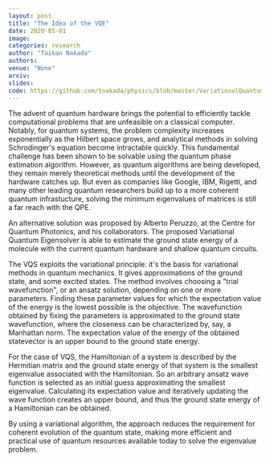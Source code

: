 ```yaml
---
layout: post
title: "The Idea of the VQE"
date: 2020-05-01
image:
categories: research
author: "Taikan Nakada"
authors:
venue: "None"
arxiv:
slides:
code: https://github.com/tnakada/physics/blob/master/VariationalQuantumEigensolver.ipynb
---
```


The advent of quantum hardware brings the potential to efficiently tackle computational problems that are unfeasible on a classical computer. Notably, for quantum systems, the problem complexity increases exponentially as the Hilbert space grows, and analytical methods in solving Schrodinger's equation become intractable quickly. This fundamental challenge has been shown to be solvable using the quantum phase estimation algorithm. However, as quantum algorithms are being developed, they remain merely theoretical methods until the development of the hardware catches up. But even as companies like Google, IBM, Rigetti, and many other leading quantum researchers build up to a more coherent quantum infrastucture, solving the minimum eigenvalues of matrices is still a far reach with the QPE.

An alternative solution was proposed by Alberto Peruzzo, at the Centre for Quantum Photonics, and his collaborators. The proposed Variational Quantum Eigensolver is able to estimate the ground state energy of a molecule with the current quantum hardware and shallow quantum circuits.

The VQS exploits the variational principle: it's the basis for variational methods in quantum mechanics. It gives approximations of the ground state, and some excited states. The method involves choosing a "trial wavefunction", or an ansatz solution, depending on one or more parameters. Finding these parameter values for which the expectation value of the energy is the lowest possible is the objective. The wavefunction obtained by fixing the parameters is approximated to the ground state wavefunction, where the closeness can be characterized by, say, a Manhattan norm. The expectation value of the energy of the obtained statevector is an upper bound to the ground state energy.

For the case of VQS, the Hamiltonian of a system is described by the Hermitian matrix and the ground state energy of that system is the smallest eigenvalue associated with the Hamiltonian. So an arbitrary ansatz wave function is selected as an initial guess approximating the smallest eigenvalue. Calculating its expectation value and iteratively updating the wave function creates an upper bound, and thus the ground state energy of a Hamiltonian can be obtained.

By using a variational algorithm, the approach reduces the requirement for coherent evolution of the quantum state, making more efficient and practical use of quantum resources available today to solve the eigenvalue problem.

